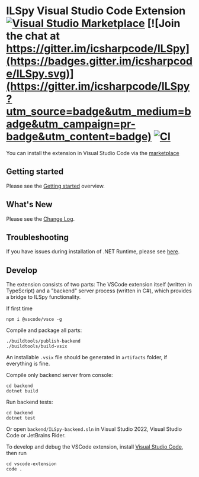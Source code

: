 # ILSpy Visual Studio Code Extension [![Visual Studio Marketplace](https://img.shields.io/visual-studio-marketplace/v/icsharpcode.ilspy-vscode)](https://marketplace.visualstudio.com/items?itemName=icsharpcode.ilspy-vscode) [![Join the chat at https://gitter.im/icsharpcode/ILSpy](https://badges.gitter.im/icsharpcode/ILSpy.svg)](https://gitter.im/icsharpcode/ILSpy?utm_source=badge&utm_medium=badge&utm_campaign=pr-badge&utm_content=badge) [![CI](https://github.com/icsharpcode/ilspy-vscode/actions/workflows/ci.yml/badge.svg)](https://github.com/icsharpcode/ilspy-vscode/actions/workflows/ci.yml)

You can install the extension in Visual Studio Code via the [marketplace](https://marketplace.visualstudio.com/items?itemName=icsharpcode.ilspy-vscode)

## Getting started

Please see the [Getting started](https://github.com/icsharpcode/ilspy-vscode/wiki/Getting-started) overview.

## What's New

Please see the [Change Log](./vscode-extension/CHANGELOG.md).


## Troubleshooting

If you have issues during installation of .NET Runtime, please see [here](https://github.com/icsharpcode/ilspy-vscode/wiki/Troubleshooting#download-of-net-runtime-fails-with-slow-internet-connection).

## Develop

The extension consists of two parts: The VSCode extension itself (written in TypeScript) and a "backend" server process (written in C#), which provides a bridge to ILSpy functionality.

If first time

```
npm i @vscode/vsce -g
```

Compile and package all parts:

```
./buildtools/publish-backend
./buildtools/build-vsix
```

An installable `.vsix` file should be generated in `artifacts` folder, if everything is fine.

Compile only backend server from console:

```
cd backend
dotnet build
```

Run backend tests:

```
cd backend
dotnet test
```

Or open `backend/ILSpy-backend.sln` in Visual Studio 2022, Visual Studio Code or JetBrains Rider.

To develop and debug the VSCode extension, install [Visual Studio Code](https://code.visualstudio.com/),
then run

```
cd vscode-extension
code .
```
